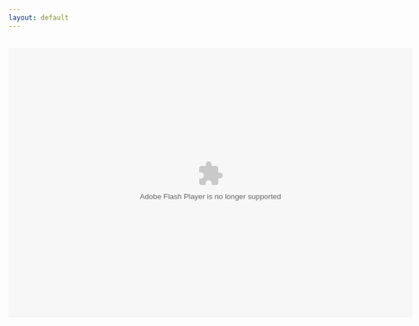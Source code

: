 ```yaml
---
layout: default
---
```

<title>FPA: World 2</title>
<div align="center">
<br />
<object align="middle" data="FPAWorld2.swf" height="480" type="application/x-shockwave-flash" width="720"></object>
